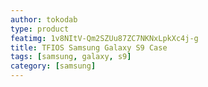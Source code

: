 ```yaml
---
author: tokodab
type: product
featimg: 1v8NItV-Qm2SZUu87ZC7NKNxLpkXc4j-g
title: TFIOS Samsung Galaxy S9 Case
tags: [samsung, galaxy, s9]
category: [samsung]
---
```

